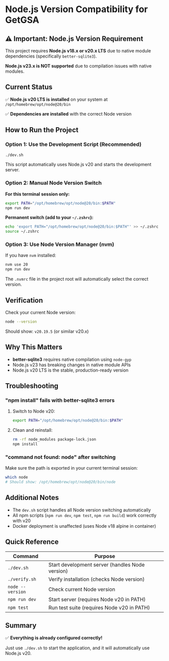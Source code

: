 # Node.js Version Compatibility for GetGSA

## ⚠️ Important: Node.js Version Requirement

This project requires **Node.js v18.x or v20.x LTS** due to native module dependencies (specifically `better-sqlite3`).

**Node.js v23.x is NOT supported** due to compilation issues with native modules.

## Current Status

✅ **Node.js v20 LTS is installed** on your system at `/opt/homebrew/opt/node@20/bin`

✅ **Dependencies are installed** with the correct Node version

## How to Run the Project

### Option 1: Use the Development Script (Recommended)

```bash
./dev.sh
```

This script automatically uses Node.js v20 and starts the development server.

### Option 2: Manual Node Version Switch

**For this terminal session only:**
```bash
export PATH="/opt/homebrew/opt/node@20/bin:$PATH"
npm run dev
```

**Permanent switch (add to your `~/.zshrc`):**
```bash
echo 'export PATH="/opt/homebrew/opt/node@20/bin:$PATH"' >> ~/.zshrc
source ~/.zshrc
```

### Option 3: Use Node Version Manager (nvm)

If you have `nvm` installed:
```bash
nvm use 20
npm run dev
```

The `.nvmrc` file in the project root will automatically select the correct version.

## Verification

Check your current Node version:
```bash
node --version
```

Should show: `v20.19.5` (or similar v20.x)

## Why This Matters

- **better-sqlite3** requires native compilation using `node-gyp`
- Node.js v23 has breaking changes in native module APIs
- Node.js v20 LTS is the stable, production-ready version

## Troubleshooting

### "npm install" fails with better-sqlite3 errors

1. Switch to Node v20:
   ```bash
   export PATH="/opt/homebrew/opt/node@20/bin:$PATH"
   ```

2. Clean and reinstall:
   ```bash
   rm -rf node_modules package-lock.json
   npm install
   ```

### "command not found: node" after switching

Make sure the path is exported in your current terminal session:
```bash
which node
# Should show: /opt/homebrew/opt/node@20/bin/node
```

## Additional Notes

- The `dev.sh` script handles all Node version switching automatically
- All npm scripts (`npm run dev`, `npm test`, `npm run build`) work correctly with v20
- Docker deployment is unaffected (uses Node v18 alpine in container)

## Quick Reference

| Command | Purpose |
|---------|---------|
| `./dev.sh` | Start development server (handles Node version) |
| `./verify.sh` | Verify installation (checks Node version) |
| `node --version` | Check current Node version |
| `npm run dev` | Start server (requires Node v20 in PATH) |
| `npm test` | Run test suite (requires Node v20 in PATH) |

## Summary

✅ **Everything is already configured correctly!**

Just use `./dev.sh` to start the application, and it will automatically use Node.js v20.
